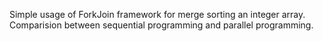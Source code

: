 Simple usage of ForkJoin framework for merge sorting an integer array. Comparision between sequential programming and parallel programming.
